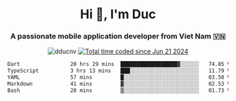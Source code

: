 <h1 align="center">
  Hi 👋, I'm  Duc</h1>
<h3 align="center">A passionate mobile application developer from Viet Nam 🇻🇳</h3>  
  
<p align="center"> <img src="https://komarev.com/ghpvc/?username=dducnv&label=Profile%20views&color=0e75b6&style=flat" alt="dducnv" /> 
<a href="https://wakatime.com/@4d2a2cd9-1bcb-4dd1-84a4-dce128a35137"><img src="https://wakatime.com/badge/user/4d2a2cd9-1bcb-4dd1-84a4-dce128a35137.svg" alt="Total time coded since Jun 21 2024" /></a>
</p>  

<div align="center">
  <!--START_SECTION:waka-->

```txt
Dart                20 hrs 29 mins  ██████████████████▓░░░░░░   74.85 %
TypeScript          3 hrs 13 mins   ███░░░░░░░░░░░░░░░░░░░░░░   11.79 %
YAML                57 mins         █░░░░░░░░░░░░░░░░░░░░░░░░   03.50 %
Markdown            41 mins         ▓░░░░░░░░░░░░░░░░░░░░░░░░   02.53 %
Bash                28 mins         ▒░░░░░░░░░░░░░░░░░░░░░░░░   01.73 %
```

<!--END_SECTION:waka-->
</div>




  
